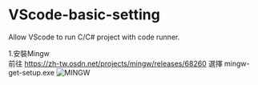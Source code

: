 # VScode-basic-setting
Allow VScode to run C/C# project with code runner.

1.安裝Mingw  
  前往 https://zh-tw.osdn.net/projects/mingw/releases/68260 選擇 mingw-get-setup.exe
  ![MINGW](https://user-images.githubusercontent.com/103346268/162606829-fb8acfa6-025c-44c3-bd5e-37de224e694e.png)
